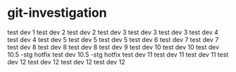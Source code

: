# git-investigation

test dev 1
test dev 2
test dev 2
test dev 3
test dev 3
test dev 3
test dev 4
test dev 4
test dev 5
test dev 5
test dev 5
test dev 6
test dev 7
test dev 7
test dev 8
test dev 8
test dev 8
test dev 9
test dev 10
test dev 10
test dev 10.5 -stg hotfix
test dev 10.5 -stg hotfix
test dev 11
test dev 11
test dev 11
test dev 12
test dev 12
test dev 12
test dev 12
